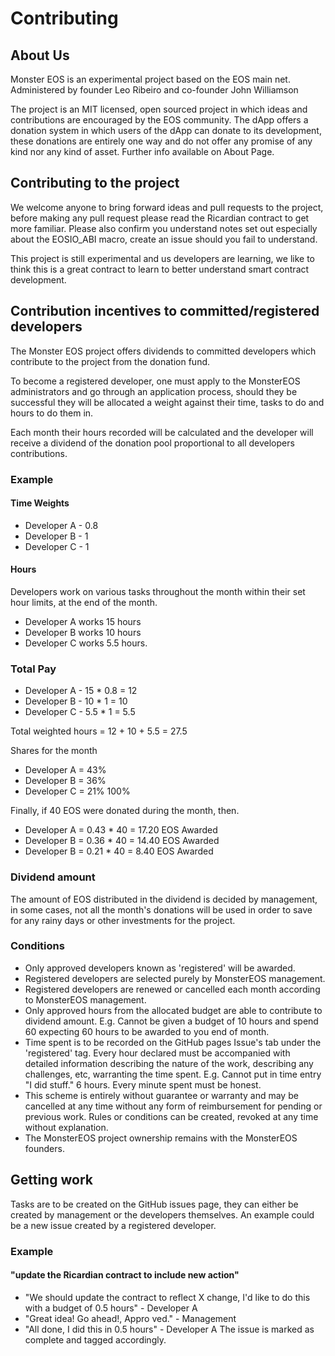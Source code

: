 # Contributing

## About Us
Monster EOS is an experimental project based on the EOS main net. Administered by founder Leo Ribeiro and co-founder John Williamson

The project is an MIT licensed, open sourced project in which ideas and contributions are encouraged by the EOS community.
The dApp offers a donation system in which users of the dApp can donate to its development, these donations are entirely one way and do not offer any promise of any kind nor any kind of asset. Further info available on About Page. 

## Contributing to the project
We welcome anyone to bring forward ideas and pull requests to the project, before making any pull request please read the Ricardian contract to get more familiar. 
Please also confirm you understand notes set out especially about the EOSIO_ABI macro, create an issue should you fail to understand.

This project is still experimental and us developers are learning, we like to think this is a great contract to learn to better understand smart contract development. 

## Contribution incentives to committed/registered developers
The Monster EOS project offers dividends to committed developers which contribute to the project from the donation fund. 

To become a registered developer, one must apply to the MonsterEOS administrators and go through an application process, should they be successful they will be allocated a weight against their time, tasks to do and hours to do them in. 

Each month their hours recorded will be calculated and the developer will receive a dividend of the donation pool proportional to all developers contributions. 

### Example
#### Time Weights
- Developer A - 0.8
- Developer B - 1
- Developer C - 1

#### Hours
Developers work on various tasks throughout the month within their set hour limits, at the end of the month.
- Developer A works 15 hours
- Developer B works 10 hours
- Developer C works 5.5 hours. 

### Total Pay
- Developer A - 15 * 0.8 = 12  
- Developer B - 10 * 1 = 10
- Developer C - 5.5 * 1 = 5.5

Total weighted hours = 12 + 10 + 5.5 = 27.5

Shares for the month 
- Developer A = 43%
- Developer B = 36%
- Developer C = 21%
              100%

Finally, if 40 EOS were donated during the month, then.
- Developer A = 0.43 * 40 = 17.20 EOS Awarded
- Developer B = 0.36 * 40 = 14.40 EOS Awarded
- Developer B = 0.21 * 40 = 8.40 EOS Awarded

### Dividend amount
The amount of EOS distributed in the dividend is decided by management, in some cases, not all the month's donations will be used in order to save for any rainy days or other investments for the project.

### Conditions
- Only approved developers known as 'registered' will be awarded. 
- Registered developers are selected purely by MonsterEOS management. 
- Registered developers are renewed or cancelled each month according to MonsterEOS management.
- Only approved hours from the allocated budget are able to contribute to dividend amount. E.g. Cannot be given a budget of 10 hours and spend 60 expecting 60 hours to be awarded to you end of month. 
- Time spent is to be recorded on the GitHub pages Issue's tab under the 'registered' tag. Every hour declared must be accompanied with detailed information describing the nature of the work, describing any challenges, etc, warranting the time spent. E.g. Cannot put in time entry "I did stuff." 6 hours. Every minute spent must be honest. 
- This scheme is entirely without guarantee or warranty and may be cancelled at any time without any form of reimbursement for pending or previous work. Rules or conditions can be created, revoked at any time without explanation. 
- The MonsterEOS project ownership remains with the MonsterEOS founders. 

## Getting work
Tasks are to be created on the GitHub issues page, they can either be created by management or the developers themselves. 
An example could be a new issue created by a registered developer. 

### Example
#### "update the Ricardian contract to include new action" 
- "We should update the contract to reflect X change, I'd like to do this with a budget of 0.5 hours" - Developer A 
- "Great idea! Go ahead!, Appro
ved." - Management
- "All done, I did this in 0.5 hours" - Developer A 
The issue is marked as complete and tagged accordingly.

